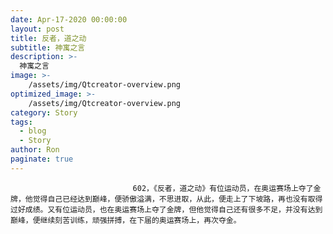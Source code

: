 ```yaml
---
date: Apr-17-2020 00:00:00
layout: post
title: 反者，道之动
subtitle: 神寓之言
description: >-
  神寓之言
image: >-
    /assets/img/Qtcreator-overview.png
optimized_image: >-
    /assets/img/Qtcreator-overview.png
category: Story
tags:
  - blog
  - Story
author: Ron
paginate: true
---
```


							　　602，《反者，道之动》有位运动员，在奥运赛场上夺了金牌，他觉得自己已经达到巅峰，便骄傲溢满，不思进取，从此，便走上了下坡路，再也没有取得过好成绩。又有位运动员，也在奥运赛场上夺了金牌，但他觉得自己还有很多不足，并没有达到巅峰，便继续刻苦训练，顽强拼搏，在下届的奥运赛场上，再次夺金。
							
							
						
